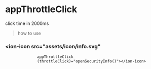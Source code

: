 # appThrottleClick
click  time in 2000ms  
> how to use 
### <ion-icon src="assets/icon/info.svg"
                  appThrottleClick
                  (throttleClick)="openSecurityInfo()"></ion-icon>
